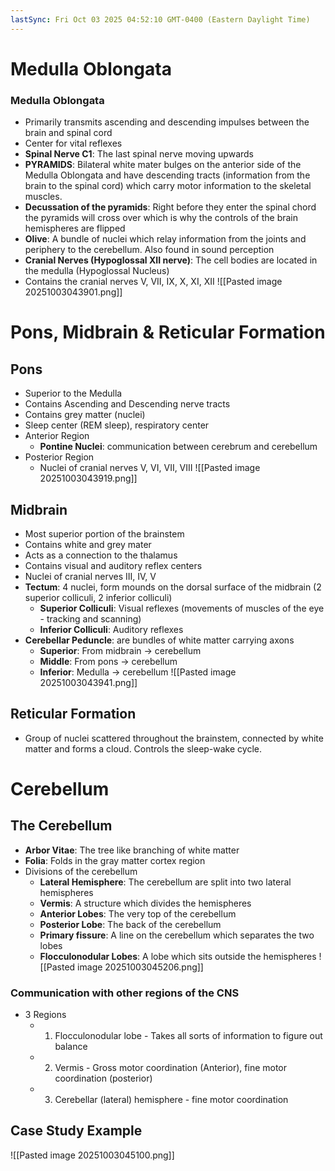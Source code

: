 ```yaml
---
lastSync: Fri Oct 03 2025 04:52:10 GMT-0400 (Eastern Daylight Time)
---
```

# Medulla Oblongata
### Medulla Oblongata
- Primarily transmits ascending and descending impulses between the brain and spinal cord
- Center for vital reflexes
- **Spinal Nerve C1**: The last spinal nerve moving upwards
- **PYRAMIDS**: Bilateral white mater bulges on the anterior side of the Medulla Oblongata and have descending tracts (information from the brain to the spinal cord) which carry motor information to the skeletal muscles.
- **Decussation of the pyramids**: Right before they enter the spinal chord the pyramids will cross over which is why the controls of the brain hemispheres are flipped
- **Olive**: A bundle of nuclei which relay information from the joints and periphery to the cerebellum. Also found in sound perception
- **Cranial Nerves (Hypoglossal XII nerve)**: The cell bodies are located in the medulla (Hypoglossal Nucleus)
- Contains the cranial nerves V, VII, IX, X, XI, XII
![[Pasted image 20251003043901.png]]
# Pons, Midbrain & Reticular Formation
## Pons
- Superior to the Medulla
- Contains Ascending and Descending nerve tracts
- Contains grey matter (nuclei)
- Sleep center (REM sleep), respiratory center
- Anterior Region
	- **Pontine Nuclei**: communication between cerebrum and cerebellum
- Posterior Region
	- Nuclei of cranial nerves V, VI, VII, VIII
![[Pasted image 20251003043919.png]]
## Midbrain
- Most superior portion of the brainstem
- Contains white and grey mater
- Acts as a connection to the thalamus
- Contains visual and auditory reflex centers
- Nuclei of cranial nerves III, IV, V
- **Tectum**: 4 nuclei, form mounds on the dorsal surface of the midbrain (2 superior colliculi, 2 inferior colliculi)
	- **Superior Colliculi**: Visual reflexes (movements of muscles of the eye - tracking and scanning)
	- **Inferior Colliculi**: Auditory reflexes
- **Cerebellar Peduncle**: are bundles of white matter carrying axons 
	- **Superior**: From midbrain -> cerebellum
	- **Middle**: From pons -> cerebellum
	- **Inferior**: Medulla -> cerebellum
![[Pasted image 20251003043941.png]]
## Reticular Formation
- Group of nuclei scattered throughout the brainstem, connected by white matter and forms a cloud. Controls the sleep-wake cycle. 
# Cerebellum
## The Cerebellum
- **Arbor Vitae**: The tree like branching of white matter
- **Folia**: Folds in the gray matter cortex region
- Divisions of the cerebellum
	- **Lateral Hemisphere**: The cerebellum are split into two lateral hemispheres
	- **Vermis**: A structure which divides the hemispheres
	- **Anterior Lobes**: The very top of the cerebellum
	- **Posterior Lobe**: The back of the cerebellum
	- **Primary fissure**: A line on the cerebellum which separates the two lobes
	- **Flocculonodular Lobes**: A lobe which sits outside the hemispheres
![[Pasted image 20251003045206.png]]
### Communication with other regions of the CNS
- 3 Regions
	- 1. Flocculonodular lobe - Takes all sorts of information to figure out balance
	- 2. Vermis - Gross motor coordination (Anterior), fine motor coordination (posterior)
	- 3. Cerebellar (lateral) hemisphere - fine motor coordination
## Case Study Example

![[Pasted image 20251003045100.png]]